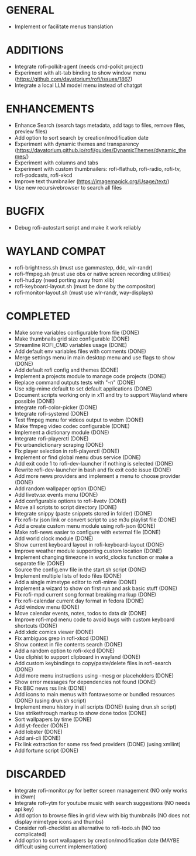 # GENERAL
- Implement or facilitate menus translation

# ADDITIONS
- Integrate rofi-polkit-agent (needs cmd-polkit project)
- Experiment with alt-tab binding to show window menu (https://github.com/davatorium/rofi/issues/1867)
- Integrate a local LLM model menu instead of chatgpt

# ENHANCEMENTS
- Enhance Search (search tags metadata, add tags to files, remove files, preview files)
- Add option to sort search by creation/modification date
- Experiment with dynamic themes and transparency (https://davatorium.github.io/rofi/guides/DynamicThemes/dynamic_themes/)
- Experiment with columns and tabs
- Experiment with custom thumbnailers: rofi-flathub, rofi-radio, rofi-tv, rofi-podcasts, rofi-xkcd
- Improve text thumbnailer (https://imagemagick.org/Usage/text/)
- Use new recursivebrowser to search all files

# BUGFIX
- Debug rofi-autostart script and make it work reliably

# WAYLAND COMPAT
- rofi-brightness.sh (must use gammastep, ddc, wlr-randr)
- rofi-ffmpeg.sh (must use obs or native screen recording utilities)
- rofi-hud.py (need porting away from xlib)
- rofi-keyboard-layout.sh (must be done by the compositor)
- rofi-monitor-layout.sh (must use wlr-randr, way-displays)

# COMPLETED
- Make some variables configurable from file (DONE)
- Make thumbnails grid size configurable (DONE)
- Streamline ROFI_CMD variables usage (DONE)
- Add default env variables files with comments (DONE)
- Merge settings menu in main desktop menu and use flags to show (DONE)
- Add default rofi config and themes (DONE)
- Implement a projects module to manage code projects (DONE)
- Replace command outputs tests with "-n" (DONE)
- Use xdg-mime default to set default applications (DONE)
- Document scripts working only in x11 and try to support Wayland where possible (DONE)
- Integrate rofi-color-picker (DONE)
- Integrate rofi-systemd (DONE)
- Test ffmpeg menu for videos output to webm (DONE)
- Make ffmpeg video codec configurable (DONE)
- Implement a dictionary module (DONE)
- Integrate rofi-playerctl (DONE)
- Fix urbandictionary scraping (DONE)
- Fix player selection in rofi-playerctl (DONE)
- Implement or find global menu dbus service (DONE)
- Add exit code 1 to rofi-dev-launcher if nothing is selected (DONE)
- Rewrite rofi-dev-launcher in bash and fix exit code issue (DONE)
- Add more news providers and implement a menu to choose provider (DONE)
- Add random wallpaper option (DONE)
- Add livetv.sx events menu (DONE)
- Add configurable options to rofi-livetv (DONE)
- Move all scripts to script directory (DONE)
- Integrate snippy (paste snippets stored in folder) (DONE)
- Fix rofi-tv json link or convert script to use m3u playlist file (DONE)
- Add a create custom menu module using rofi-json (DONE)
- Make rofi-news easier to configure with external file (DONE)
- Add world clock module (DONE)
- Show current keyboard layout in rofi-keyboard-layout (DONE)
- Improve weather module supporting custom location (DONE)
- Implement changing timezone in world_clocks function or make a separate file (DONE)
- Source the config.env file in the start.sh script (DONE)
- Implement multiple lists of todo files (DONE)
- Add a single mimetype editor to rofi-mime (DONE)
- Implement a wizard to show on first run and ask basic stuff (DONE)
- Fix rofi-mpd current song format breaking markup (DONE)
- Fix rofi-calendar current day format in fedora (DONE)
- Add window menu (DONE)
- Move calendar events, notes, todos to data dir (DONE)
- Improve rofi-mpd menu code to avoid bugs with custom keyboard shortcuts (DONE)
- Add xkdc comics viewer (DONE)
- Fix ambiguos grep in rofi-xkcd (DONE)
- Show context in file contents search (DONE)
- Add a random option to rofi-xkcd (DONE)
- Use cliphist to support clipboard in wayland (DONE)
- Add custom keybindings to copy/paste/delete files in rofi-search (DONE)
- Add more menu instructions using -mesg or placeholders (DONE)
- Show error messages for dependencies not found (DONE)
- Fix BBC news rss link (DONE)
- Add icons to main menus with fontawesome or bundled resources (DONE) (using drun.sh script)
- Implement menu history in all scripts (DONE) (using drun.sh script)
- Use strikethrough markup to show done todos (DONE)
- Sort wallpapers by time (DONE)
- Add yt-feeder (DONE)
- Add lobster (DONE)
- Add ani-cli (DONE)
- Fix link extraction for some rss feed providers (DONE) (using xmllint)
- Add fortune script (DONE)

# DISCARDED
- Integrate rofi-monitor.py for better screen management (NO only works in i3wm)
- Integrate rofi-ytm for youtube music with search suggestions (NO needs api key)
- Add option to browse files in grid view with big thumbnails (NO does not display mimetype icons and thumbs)
- Consider rofi-checklist as alternative to rofi-todo.sh (NO too complicated)
- Add option to sort wallpapers by creation/modification date (MAYBE difficult using current implementation)

